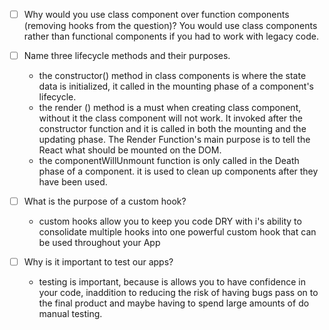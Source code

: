 - [ ] Why would you use class component over function components (removing hooks from the question)?
    You would use class components rather than functional components if you had to work with legacy code. 

- [ ] Name three lifecycle methods and their purposes.
  * the constructor() method in class components is where the state data is initialized, it called in the mounting phase of a component's lifecycle.
  * the render () method is a must when creating class component, without it the class component will not work. It invoked after the constructor function and it is called in both the mounting and the updating phase. The Render Function's main purpose is to tell the React what should be mounted on the DOM.
  * the componentWillUnmount function is only called in the Death phase of a component. it is used to clean up components after they have been used.

- [ ] What is the purpose of a custom hook?
  * custom hooks allow you to keep you code DRY with i's ability to consolidate multiple hooks into one powerful custom hook that can be used throughout your App

- [ ] Why is it important to test our apps?
  * testing is important, because is allows you to have confidence in your code, inaddition to reducing the risk of having bugs pass on to the final product and maybe having to spend large amounts of do manual testing.  
